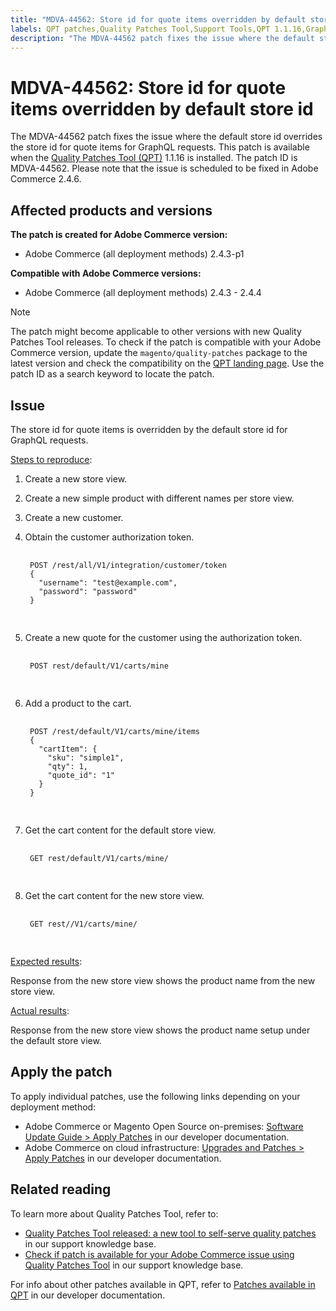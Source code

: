 ```yaml
---
title: "MDVA-44562: Store id for quote items overridden by default store id"
labels: QPT patches,Quality Patches Tool,Support Tools,QPT 1.1.16,GraphQL,Magento,Adobe Commerce,cloud infrastructure,on-premises,2.4.3,2.4.3-p1,2.4.3-p2,2.4.4
description: "The MDVA-44562 patch fixes the issue where the default store id overrides the store id for quote items for GraphQL requests. This patch is available when the [Quality Patches Tool (QPT)](https://support.magento.com/hc/en-us/articles/360047139492) 1.1.16 is installed. The patch ID is MDVA-44562. Please note that the issue is scheduled to be fixed in Adobe Commerce 2.4.6."
---
```


# MDVA-44562: Store id for quote items overridden by default store id

The MDVA-44562 patch fixes the issue where the default store id overrides the store id for quote items for GraphQL requests. This patch is available when the [Quality Patches Tool (QPT)](https://support.magento.com/hc/en-us/articles/360047139492) 1.1.16 is installed. The patch ID is MDVA-44562. Please note that the issue is scheduled to be fixed in Adobe Commerce 2.4.6.

## Affected products and versions

**The patch is created for Adobe Commerce version:**

* Adobe Commerce (all deployment methods) 2.4.3-p1

**Compatible with Adobe Commerce versions:**

* Adobe Commerce (all deployment methods) 2.4.3 - 2.4.4

>[!NOTE]
>
>The patch might become applicable to other versions with new Quality Patches Tool releases. To check if the patch is compatible with your Adobe Commerce version, update the `magento/quality-patches` package to the latest version and check the compatibility on the [QPT landing page](https://devdocs.magento.com/quality-patches/tool.html#patch-grid). Use the patch ID as a search keyword to locate the patch.

## Issue

The store id for quote items is overridden by the default store id for GraphQL requests.

<u>Steps to reproduce</u>:

1. Create a new store view.
1. Create a new simple product with different names per store view.
1. Create a new customer.
1. Obtain the customer authorization token.

    <pre>
    <code class="language-graphql">
    POST /rest/all/V1/integration/customer/token
    {
      "username": "test@example.com",
      "password": "password"
    }
    </code>
    </pre>

1. Create a new quote for the customer using the authorization token.

    <pre>
    <code class="language-graphql">
    POST rest/default/V1/carts/mine
    </code>
    </pre>

1. Add a product to the cart.

    <pre>
    <code class="language-graphql">
    POST /rest/default/V1/carts/mine/items
    {
      "cartItem": {
        "sku": "simple1",
        "qty": 1,
        "quote_id": "1"
      }
    }
    </code>
    </pre>

1. Get the cart content for the default store view.

    <pre>
    <code class="language-graphql">
    GET rest/default/V1/carts/mine/
    </code>
    </pre>

1. Get the cart content for the new store view.

    <pre>
    <code class="language-graphql">
    GET rest/<store_view_2>/V1/carts/mine/
    </code>
    </pre>

<u>Expected results</u>:

Response from the new store view shows the product name from the new store view.

<u>Actual results</u>:

Response from the new store view shows the product name setup under the default store view.

## Apply the patch

To apply individual patches, use the following links depending on your deployment method:

* Adobe Commerce or Magento Open Source on-premises: [Software Update Guide > Apply Patches](https://devdocs.magento.com/guides/v2.4/comp-mgr/patching/mqp.html) in our developer documentation.
* Adobe Commerce on cloud infrastructure: [Upgrades and Patches > Apply Patches](https://devdocs.magento.com/cloud/project/project-patch.html) in our developer documentation.

## Related reading

To learn more about Quality Patches Tool, refer to:

* [Quality Patches Tool released: a new tool to self-serve quality patches](https://support.magento.com/hc/en-us/articles/360047139492) in our support knowledge base.
* [Check if patch is available for your Adobe Commerce issue using Quality Patches Tool](https://support.magento.com/hc/en-us/articles/360047125252) in our support knowledge base.

For info about other patches available in QPT, refer to [Patches available in QPT](https://devdocs.magento.com/quality-patches/tool.html#patch-grid) in our developer documentation. 
